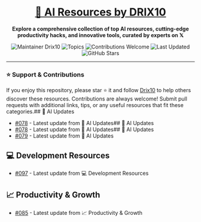 <div align="center">
  <h1><a href="https://x.com/DRIX_10_" target="_blank">🚀 AI Resources by DRIX10</a></h1>
  <p><strong>Explore a comprehensive collection of top AI resources, cutting-edge productivity hacks, and innovative tools, curated by experts on 𝕏</strong></p>
</div>

<div align="center">
  <img src="https://img.shields.io/badge/Maintainer-Drix10-blue" alt="Maintainer Drix10" />
  <img src="https://img.shields.io/badge/Topics-Productivity%2C%20AI%2C%20Tips%20and%20Tricks-red" alt="Topics" />
  <img src="https://img.shields.io/badge/Contributions-Welcome-brightgreen" alt="Contributions Welcome" />
  <img src="https://img.shields.io/github/last-commit/Drix10/ai-resources?style=flat-square&color=5D6D7E" alt="Last Updated" />
  <img src="https://img.shields.io/github/stars/Drix10/ai-resources?style=social" alt="GitHub Stars" />
</div>

---

### ⭐️ Support & Contributions

If you enjoy this repository, please star ⭐️ it and follow [Drix10](https://github.com/Drix10) to help others discover these resources. Contributions are always welcome! Submit pull requests with additional links, tips, or any useful resources that fit these categories.## 🤖 AI Updates
- [#078](https://github.com/Drix10/ai-resources/blob/main/AI%20Tools%20and%20Resources/resources-078.md) - Latest update from 🤖 AI Updates## 🤖 AI Updates
- [#078](https://github.com/Drix10/ai-resources/blob/main/AI%20Tools%20and%20Resources/resources-078.md) - Latest update from 🤖 AI Updates## 🤖 AI Updates
- [#079](https://github.com/Drix10/ai-resources/blob/main/AI%20Tools%20and%20Resources/resources-079.md) - Latest update from 🤖 AI Updates

## 💻 Development Resources
- [#097](https://github.com/Drix10/ai-resources/blob/main/Coding%20and%20Software%20Development/resources-097.md) - Latest update from 💻 Development Resources

## 📈 Productivity & Growth
- [#085](https://github.com/Drix10/ai-resources/blob/main/Productivity%20and%20Passive%20Income/resources-085.md) - Latest update from 📈 Productivity & Growth